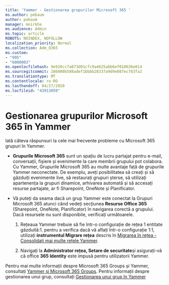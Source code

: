 ```yaml
---
title: 'Yammer - Gestionarea grupurilor Microsoft 365 '
ms.author: pebaum
author: pebaum
manager: mnirkhe
ms.audience: Admin
ms.topic: article
ROBOTS: NOINDEX, NOFOLLOW
localization_priority: Normal
ms.collection: Adm_O365
ms.custom:
- "995"
- "6000003"
ms.openlocfilehash: 9e920cc7a873d01cfc9a4625a6b6ef018636e814
ms.sourcegitcommit: 286000b588adef1bbbb28337a9d9e087ec783fa2
ms.translationtype: MT
ms.contentlocale: ro-RO
ms.lasthandoff: 04/27/2020
ms.locfileid: "43913050"
---
```

# <a name="manage-microsoft-365-groups-in-yammer"></a>Gestionarea grupurilor Microsoft 365 în Yammer

Iată câteva răspunsuri la cele mai frecvente probleme cu Microsoft 365 grupuri în Yammer.

* **Grupurile Microsoft 365** sunt un spațiu de lucru partajat pentru e-mail, conversații, fișiere și evenimente la care membrii grupului pot colabora. Cu Yammer, Grupurile Microsoft 365 au multe avantaje față de grupurile Yammer neconectate. De exemplu, aveți posibilitatea să creați și să găzduiți evenimente live, să restaurați grupuri șterse, să utilizați apartenența la grupuri dinamice, arhivarea automată și să accesați resurse partajate, ar fi Sharepoint, OneNote și Planificator.

* Vă puteți da seama dacă un grup Yammer este conectat la Grupuri Microsoft 365 atunci când vedeți secțiunea **Resurse Office 365** (Sharepoint, OneNote, Planificator) în navigarea corectă a grupului. Dacă resursele nu sunt disponibile, verificați următoarele.

  1. Rețeaua Yammer trebuie să fie într-o configurație de rețea 1 entitate găzduită:1. pentru a verifica dacă vă aflați într-o configurație 1:1, utilizați **instrumentul Migrare rețea** descris în [Migrarea în rețea - Consolidați mai multe rețele Yammer](https://docs.microsoft.com/yammer/configure-your-yammer-network/consolidate-multiple-yammer-networks).

  2. Navigați la **Administrator rețea, Setare de securitate**și asigurați-vă că office **365 Identity** este impusă pentru utilizatorii Yammer.

Pentru mai multe informații despre Microsoft 365 Groups și Yammer, consultați [Yammer și Microsoft 365 Groups](https://docs.microsoft.com/yammer/manage-yammer-groups/yammer-and-office-365-groups). Pentru informații despre gestionarea unui grup, consultați [Gestionarea unui grup în Yammer](https://support.office.com/article/Manage-a-group-in-Yammer-6e05c6d6-5548-4c88-89cd-e6757a514ef2)
